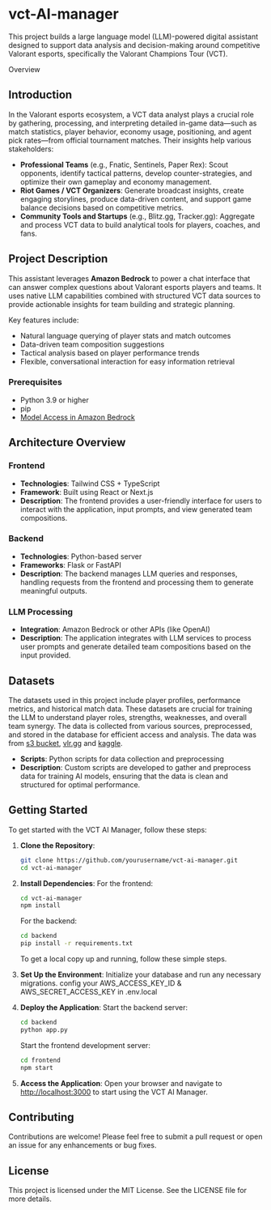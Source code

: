 # vct-AI-manager
This project builds a large language model (LLM)-powered digital assistant designed to support data analysis and decision-making around competitive Valorant esports, specifically the Valorant Champions Tour (VCT).

Overview
## Introduction


In the Valorant esports ecosystem, a VCT data analyst plays a crucial role by gathering, processing, and interpreting detailed in-game data—such as match statistics, player behavior, economy usage, positioning, and agent pick rates—from official tournament matches. Their insights help various stakeholders:

* **Professional Teams** (e.g., Fnatic, Sentinels, Paper Rex): Scout opponents, identify tactical patterns, develop counter-strategies, and optimize their own gameplay and economy management.
* **Riot Games / VCT Organizers**: Generate broadcast insights, create engaging storylines, produce data-driven content, and support game balance decisions based on competitive metrics.
* **Community Tools and Startups** (e.g., Blitz.gg, Tracker.gg): Aggregate and process VCT data to build analytical tools for players, coaches, and fans.

## Project Description

This assistant leverages **Amazon Bedrock** to power a chat interface that can answer complex questions about Valorant esports players and teams. It uses native LLM capabilities combined with structured VCT data sources to provide actionable insights for team building and strategic planning.

Key features include:

* Natural language querying of player stats and match outcomes
* Data-driven team composition suggestions
* Tactical analysis based on player performance trends
* Flexible, conversational interaction for easy information retrieval

### Prerequisites
* Python 3.9 or higher
* pip
* [Model Access in Amazon Bedrock](https://us-east-1.console.aws.amazon.com/bedrock/home?region=us-east-1#/modelaccess)

## Architecture Overview

### Frontend
- **Technologies**: Tailwind CSS + TypeScript
- **Framework**: Built using React or Next.js
- **Description**: The frontend provides a user-friendly interface for users to interact with the application, input prompts, and view generated team compositions.

### Backend
- **Technologies**: Python-based server
- **Frameworks**: Flask or FastAPI
- **Description**: The backend manages LLM queries and responses, handling requests from the frontend and processing them to generate meaningful outputs.

### LLM Processing
- **Integration**: Amazon Bedrock or other APIs (like OpenAI)
- **Description**: The application integrates with LLM services to process user prompts and generate detailed team compositions based on the input provided.

## Datasets

The datasets used in this project include player profiles, performance metrics, and historical match data. These datasets are crucial for training the LLM to understand player roles, strengths, weaknesses, and overall team synergy. The data is collected from various sources, preprocessed, and stored in the database for efficient access and analysis. The data was from [s3 bucket](https://vcthackathon-data.s3.us-west-2.amazonaws.com), [vlr.gg](https://www.vlr.gg/vct-2024) and [kaggle](https://www.kaggle.com/datasets/ryanluong1/valorant-champion-tour-2021-2023-data/data).

- **Scripts**: Python scripts for data collection and preprocessing
- **Description**: Custom scripts are developed to gather and preprocess data for training AI models, ensuring that the data is clean and structured for optimal performance.



## Getting Started

To get started with the VCT AI Manager, follow these steps:

1. **Clone the Repository**:
   ```bash
   git clone https://github.com/yourusername/vct-ai-manager.git
   cd vct-ai-manager
   ```

2. **Install Dependencies**:
   For the frontend:
   ```bash
   cd vct-ai-manager
   npm install
   ```

   For the backend:
   ```bash
   cd backend
   pip install -r requirements.txt
   ```
   To get a local copy up and running, follow these simple steps.

3. **Set Up the Environment**:
   Initialize your database and run any necessary migrations.
   config your AWS_ACCESS_KEY_ID & AWS_SECRET_ACCESS_KEY in .env.local

4. **Deploy the Application**:
   Start the backend server:
   ```bash
   cd backend
   python app.py

   ```

   Start the frontend development server:
   ```bash
   cd frontend
   npm start
   ```

5. **Access the Application**:
   Open your browser and navigate to [http://localhost:3000](http://localhost:3000) to start using the VCT AI Manager.

## Contributing

Contributions are welcome! Please feel free to submit a pull request or open an issue for any enhancements or bug fixes.

## License

This project is licensed under the MIT License. See the LICENSE file for more details.
